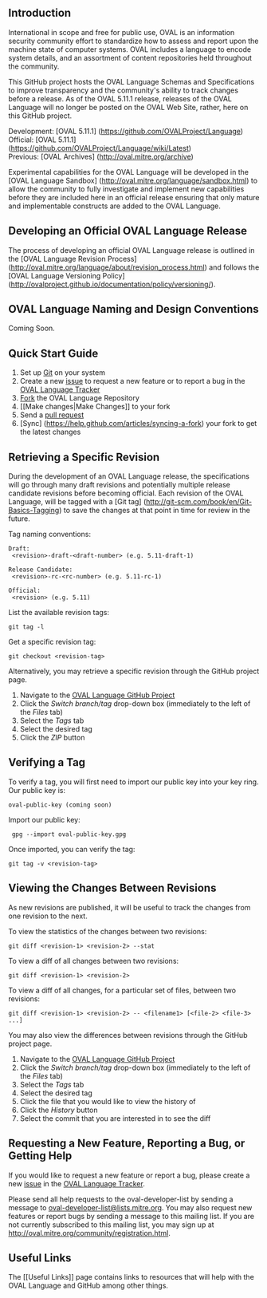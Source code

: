 ## Introduction
International in scope and free for public use, OVAL is an information security community effort to standardize how to assess and report upon the machine state of computer systems. OVAL includes a language to encode system details, and an assortment of content repositories held throughout the community.

This GitHub project hosts the OVAL Language Schemas and Specifications to improve transparency and the community's ability to track changes before a release. As of the OVAL 5.11.1 release, releases of the OVAL Language will no longer be posted on the OVAL Web Site, rather, here on this GitHub project.

Development: [OVAL 5.11.1] (https://github.com/OVALProject/Language)<br>
Official: [OVAL 5.11.1] (https://github.com/OVALProject/Language/wiki/Latest)<br>
Previous: [OVAL Archives] (http://oval.mitre.org/archive)<br>

Experimental capabilities for the OVAL Language will be developed in the [OVAL Language Sandbox] (http://oval.mitre.org/language/sandbox.html) to allow the community to fully investigate and implement new capabilities before they are included here in an official release ensuring that only mature and implementable constructs are added to the OVAL Language.

## Developing an Official OVAL Language Release
The process of developing an official OVAL Language release is outlined in the [OVAL Language Revision Process] (http://oval.mitre.org/language/about/revision_process.html) and follows the [OVAL Language Versioning Policy] (http://ovalproject.github.io/documentation/policy/versioning/).

## OVAL Language Naming and Design Conventions
Coming Soon.

## Quick Start Guide
1. Set up [Git](http://help.github.com/win-set-up-git/) on your system
2. Create a new [issue](https://github.com/blog/831-issues-2-0-the-next-generation) to request a new feature or to report a bug in the [OVAL Language Tracker](https://github.com/OVALProject/Language/issues)
3. [Fork](http://help.github.com/fork-a-repo/) the OVAL Language Repository
4. [[Make changes|Make Changes]] to your fork
5. Send a [pull request](http://help.github.com/send-pull-requests)
6. [Sync] (https://help.github.com/articles/syncing-a-fork) your fork to get the latest changes

## Retrieving a Specific Revision
During the development of an OVAL Language release, the specifications will go through many draft revisions and potentially multiple release candidate revisions before becoming official. Each revision of the OVAL Language, will be tagged with a [Git tag] (http://git-scm.com/book/en/Git-Basics-Tagging) to save the changes at that point in time for review in the future.

Tag naming conventions:<br>

    Draft:     
     <revision>-draft-<draft-number> (e.g. 5.11-draft-1)

    Release Candidate:      
     <revision>-rc-<rc-number> (e.g. 5.11-rc-1)
  
    Official: 
     <revision> (e.g. 5.11)

List the available revision tags:<br>

    git tag -l

Get a specific revision tag:<br>

    git checkout <revision-tag>

Alternatively, you may retrieve a specific revision through the GitHub project page.

1. Navigate to the [OVAL Language GitHub Project](https://github.com/OVALProject/Language)
2. Click the _Switch branch/tag_ drop-down box (immediately to the left of the _Files_ tab)
3. Select the _Tags_ tab
4. Select the desired tag
5. Click the _ZIP_ button

## Verifying a Tag
To verify a tag, you will first need to import our public key into your key ring. Our public key is:

    oval-public-key (coming soon)

Import our public key:

     gpg --import oval-public-key.gpg

Once imported, you can verify the tag:

    git tag -v <revision-tag>

## Viewing the Changes Between Revisions
As new revisions are published, it will be useful to track the changes from one revision to the next.

To view the statistics of the changes between two revisions:

    git diff <revision-1> <revision-2> --stat

To view a diff of all changes between two revisions:

    git diff <revision-1> <revision-2>

To view a diff of all changes, for a particular set of files, between two revisions:

    git diff <revision-1> <revision-2> -- <filename1> [<file-2> <file-3> ...]

You may also view the differences between revisions through the GitHub project page.

1. Navigate to the [OVAL Language GitHub Project](https://github.com/OVALProject/Language)
2. Click the _Switch branch/tag_ drop-down box (immediately to the left of the _Files_ tab)
3. Select the _Tags_ tab
4. Select the desired tag
5. Click the file that you would like to view the history of
6. Click the _History_ button
7. Select the commit that you are interested in to see the diff

## Requesting a New Feature, Reporting a Bug, or Getting Help
If you would like to request a new feature or report a bug, please create a new [issue](https://github.com/blog/831-issues-2-0-the-next-generation) in the [OVAL Language Tracker](https://github.com/OVALProject/Language/issues). 

Please send all help requests to the oval-developer-list by sending a message to oval-developer-list@lists.mitre.org. You may also request new features or report bugs by sending a message to this mailing list. If you are not currently subscribed to this mailing list, you may sign up at http://oval.mitre.org/community/registration.html.

## Useful Links
The [[Useful Links]] page contains links to resources that will help with the OVAL Language and GitHub among other things.